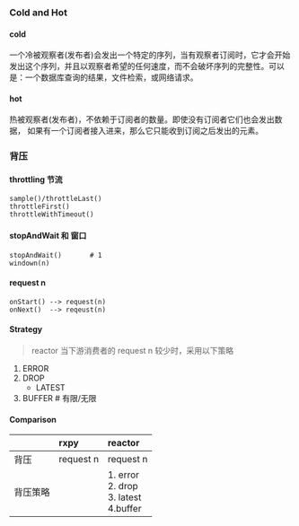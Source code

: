 ### Cold and Hot

#### cold

一个冷被观察者(发布者)会发出一个特定的序列，当有观察者订阅时，它才会开始发出这个序列，并且以观察者希望的任何速度，而不会破坏序列的完整性。可以是：一个数据库查询的结果，文件检索，或网络请求。

#### hot

热被观察者(发布者)，不依赖于订阅者的数量。即使没有订阅者它们也会发出数据， 如果有一个订阅者接入进来，那么它只能收到订阅之后发出的元素。



### 背压

#### throttling 节流
```
sample()/throttleLast()
throttleFirst()
throttleWithTimeout()
```

#### stopAndWait 和 窗口
```
stopAndWait()       # 1
windown(n)
```

#### request n
```
onStart() --> request(n)
onNext()  --> reqeust(n)
```


#### Strategy

> reactor 当下游消费者的 request n 较少时，采用以下策略
1. ERROR
2. DROP
    - LATEST
3. BUFFER       # 有限/无限

#### Comparison

|          | rxpy      | reactor                                            |
| -------- | :-------- | :------------------------------------------------- |
| 背压     | request n | request n                                          |
| 背压策略 |           | 1. error<br />2. drop<br />3. latest<br />4.buffer |

